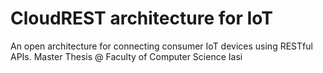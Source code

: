 # CloudREST architecture for IoT

An open architecture for connecting consumer IoT devices using RESTful APIs. Master Thesis @ Faculty of Computer Science Iasi
